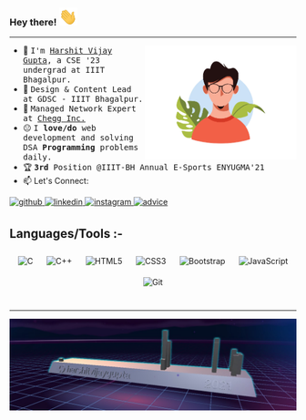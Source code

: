 ### Hey there! <img src="https://github.com/harshitvijaygupta/harshitvijaygupta/blob/main/Hi.gif?raw=true" width="32px">

<hr>

<img align="right" alt="GIF" height="200px" src="https://github.com/harshitvijaygupta/mysite/blob/main/img/pf-img.png"/>


- :school: <samp>I'm [Harshit Vijay Gupta](https://harshitvijaygupta.github.io/mysite/), a CSE '23 undergrad at IIIT Bhagalpur.</samp>
- 🚩 <samp>Design & Content Lead at GDSC - IIIT Bhagalpur.</samp>
- 👝 <samp>Managed Network Expert at [Chegg Inc.](https://www.cheggindia.com/)</samp>
- :neutral_face: <samp>I **love/do** web development and solving DSA **Programming** problems daily.</samp>
- 🏆 <samp> **3rd** Position @IIIT-BH Annual E-Sports ENYUGMA'21</samp>
- 📫 Let's Connect: 
 <a href="https://github.com/harshitvijaygupta" target="_blank">
<img src=https://img.shields.io/badge/github-%2324292e.svg?&style=for-the-badge&logo=github&logoColor=white alt=github style="margin-bottom: 5px;" />
</a>
<a href="https://linkedin.com/in/harshit-vijay-gupta/" target="_blank">
<img src=https://img.shields.io/badge/linkedin-%231E77B5.svg?&style=for-the-badge&logo=linkedin&logoColor=white alt=linkedin style="margin-bottom: 5px;" />
</a>
<a href="https://instagram.com/hvgupta17/" target="_blank">
<img src=https://img.shields.io/badge/instagram-%23000000.svg?&style=for-the-badge&logo=instagram&logoColor=darkpink alt=instagram style="margin-bottom: 5px;" />
</a>
<a href="https://harshitvijaygupta.github.io/advice-generator/" target="_blank">
<img src=https://img.shields.io/badge/Advice-App-green alt=advice style="margin-bottom: 5px;" />
</a>  

<br/>


## Languages/Tools :-  
<div align="center">  
<img style="margin: 10px" src="https://profilinator.rishav.dev/skills-assets/c-original.svg" alt="C" height="60" /> 
<img style="margin: 10px" src="https://profilinator.rishav.dev/skills-assets/cplusplus-original.svg" alt="C++" height="60" /> 
<img style="margin: 10px" src="https://profilinator.rishav.dev/skills-assets/html5-original-wordmark.svg" alt="HTML5" height="60" />  
<img style="margin: 10px" src="https://profilinator.rishav.dev/skills-assets/css3-original-wordmark.svg" alt="CSS3" height="60" />   
<img style="margin: 10px" src="https://profilinator.rishav.dev/skills-assets/bootstrap-plain.svg" alt="Bootstrap" height="60" /> 
<img style="margin: 10px" src="https://profilinator.rishav.dev/skills-assets/javascript-original.svg" alt="JavaScript" height="60" />    
<img style="margin: 10px" src="https://profilinator.rishav.dev/skills-assets/git-scm-icon.svg" alt="Git" height="60" />   
</div>

<br/>

<hr/>

<img align="center" src="https://github.com/harshitvijaygupta/harshitvijaygupta/blob/main/Screenshot%202022-05-09%20012502.jpg?raw=true" width="800">




 
